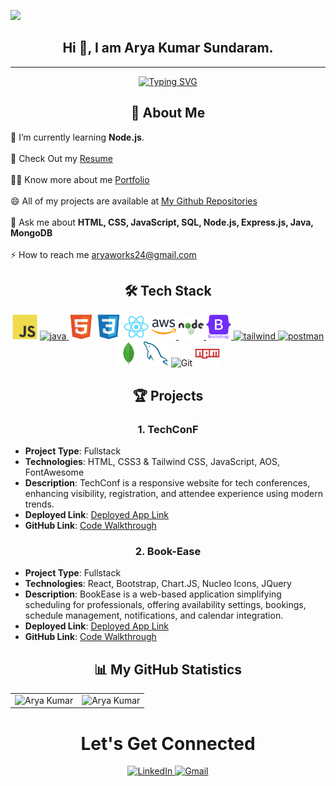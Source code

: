 ![](https://raw.githubusercontent.com/halfrost/halfrost/master/icons/header_.png)

<h2 align="center">Hi 👋, I am Arya Kumar Sundaram.</h2>

<hr>
<div align="center">
  <a align="center" href="https://git.io/typing-svg">
    <img src="https://readme-typing-svg.demolab.com?font=Fira+Code&pause=1000&width=435&lines=I+am+a+Full+Stack+Developer.💻;Interested+in+working+with+Team.;Curious+to+learn+new+things+!" alt="Typing SVG" />
  </a>
</div>

<h2 align="center">💫 About Me </h2>

🌱 I’m currently learning **Node.js**.
<br><br>
🤔 Check Out my <a href="#">Resume</a>
<br><br>
👨‍💻 Know more about me <a href="#">Portfolio</a>
<br><br>
😄 All of my projects are available at <a href="https://github.com/AryaKS01?tab=repositories">My Github Repositories</a>
<br><br>
💬 Ask me about **HTML, CSS, JavaScript, SQL, Node.js, Express.js, Java, MongoDB**
<br><br>
⚡ How to reach me aryaworks24@gmail.com

<h2 align="center">🛠️ Tech Stack</h2>

<p align="center">
  <!-- Programming Languages -->
  <img src="https://raw.githubusercontent.com/devicons/devicon/master/icons/javascript/javascript-original.svg" alt="JavaScript" width="40" height="40"/>
   <a href="https://java.com" target="_blank" rel="noreferrer"> <img src="https://www.vectorlogo.zone/logos/java/java-horizontal.svg" alt="java" width="40" height="40"/> </a>

  <!-- Frontend -->
  <img src="https://raw.githubusercontent.com/devicons/devicon/master/icons/html5/html5-original.svg" alt="HTML5" width="40" height="40"/>
  <img src="https://raw.githubusercontent.com/devicons/devicon/master/icons/css3/css3-original.svg" alt="CSS3" width="40" height="40"/>
  <img src="https://raw.githubusercontent.com/devicons/devicon/master/icons/react/react-original.svg" alt="React" width="40" height="40"/>
  <a href="https://aws.amazon.com" target="_blank" rel="noreferrer"> <img src="https://raw.githubusercontent.com/devicons/devicon/master/icons/amazonwebservices/amazonwebservices-original-wordmark.svg" alt="aws" width="40" height="40"/> </a>
  <a href="https://nodejs.org" target="_blank" rel="noreferrer"> <img src="https://raw.githubusercontent.com/devicons/devicon/master/icons/nodejs/nodejs-original-wordmark.svg" alt="nodejs" width="40" height="40"/> </a>
  <a href="https://getbootstrap.com" target="_blank" rel="noreferrer"> <img src="https://raw.githubusercontent.com/devicons/devicon/master/icons/bootstrap/bootstrap-plain-wordmark.svg" alt="bootstrap" width="40" height="40"/> </a>
  <a href="https://tailwindcss.com/" target="_blank" rel="noreferrer"> <img src="https://www.vectorlogo.zone/logos/tailwindcss/tailwindcss-icon.svg" alt="tailwind" width="40" height="40"/> </a>
  <a href="https://postman.com" target="_blank" rel="noreferrer"> <img src="https://www.vectorlogo.zone/logos/getpostman/getpostman-icon.svg" alt="postman" width="40" height="40"/> </a>

  <!-- Database -->
  <img src="https://raw.githubusercontent.com/devicons/devicon/master/icons/mongodb/mongodb-original.svg" alt="MongoDB" width="40" height="40"/>
  <img src="https://raw.githubusercontent.com/devicons/devicon/master/icons/mysql/mysql-original.svg" alt="MySQL" width="40" height="40"/>

  <!-- Tools -->
  <img src="https://www.vectorlogo.zone/logos/git-scm/git-scm-icon.svg" alt="Git" width="40" height="40"/>
  <img src="https://raw.githubusercontent.com/devicons/devicon/master/icons/npm/npm-original-wordmark.svg" alt="npm" width="40" height="40"/>
</p>

<h2 align="center">🏆 Projects</h2>

<h3 align="center">1. TechConF</h3>

- **Project Type**: Fullstack  
- **Technologies**: HTML, CSS3 & Tailwind CSS, JavaScript, AOS, FontAwesome  
- **Description**: TechConf is a responsive website for tech conferences, enhancing visibility, registration, and attendee experience using modern trends.  
- **Deployed Link**: [Deployed App Link](https://tech-conf.netlify.app/)  
- **GitHub Link**: [Code Walkthrough](https://github.com/Humancodes/Sustainable_Coders_013)  

<h3 align="center">2. Book-Ease</h3>

- **Project Type**: Fullstack  
- **Technologies**: React, Bootstrap, Chart.JS, Nucleo Icons, JQuery  
- **Description**: BookEase is a web-based application simplifying scheduling for professionals, offering availability settings, bookings, schedule management, notifications, and calendar integration.  
- **Deployed Link**: [Deployed App Link](https://book-ease.netlify.app/)  
- **GitHub Link**: [Code Walkthrough](https://github.com/shubham-sangale-11/Book-Ease)  

<h2 align="center">📊 My GitHub Statistics</h2>

<div align="center">
  <table>
    <tr>
      <td>
        <img src="https://github-readme-stats.vercel.app/api?username=AryaKS01&include_all_commits=true&count_private=true&show_icons=true&line_height=20&title_color=7A7ADB&icon_color=2234AE&text_color=D3D3D3&bg_color=0,000000,130F40" alt="Arya Kumar" />
      </td>
      <td>
        <img src="https://github-readme-stats.vercel.app/api/top-langs?username=AryaKS01&show_icons=true&locale=en&layout=compact&title_color=7A7ADB&icon_color=2234AE&text_color=D3D3D3&bg_color=0,000000,130F40" alt="Arya Kumar" />
      </td>
    </tr>
  </table>
</div>

<h1 align="center">Let's Get Connected</h1>

<div align="center">
  <a href="www.linkedin.com/in/arya-kumar-sundaram-888263320" target="_blank">
    <img alt="LinkedIn" src="https://img.shields.io/badge/linkedin%20-%230077B5.svg?&style=for-the-badge&logo=linkedin&logoColor=white" />
  </a>
  <a href="mailto:aryaworks24@gmail.com">
    <img alt="Gmail" src="https://img.shields.io/badge/Gmail-D14836?style=for-the-badge&logo=gmail&logoColor=white" />
  </a>
</div>

